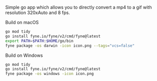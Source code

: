 Simple go app which allows you to directly convert a mp4 to a gif with resolution 320xAuto and 8 fps.

Build on macOS

```sh
go mod tidy
go install fyne.io/fyne/v2/cmd/fyne@latest
export PATH=$PATH:$HOME/go/bin
fyne package -os darwin -icon icon.png --tags="vcs=false"
```

Build on Windows

```sh
go mod tidy
go install fyne.io/fyne/v2/cmd/fyne@latest
fyne package -os windows -icon icon.png
```
